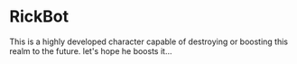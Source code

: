 # RickBot
This is a highly developed character capable of destroying or boosting this realm to the future. let's hope he boosts it...
